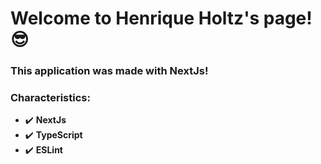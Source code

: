 # Welcome to Henrique Holtz's page! :sunglasses:

### This application was made with **NextJs**!

### Characteristics:

- :heavy_check_mark: **NextJs**
- :heavy_check_mark: **TypeScript**
- :heavy_check_mark: **ESLint**
